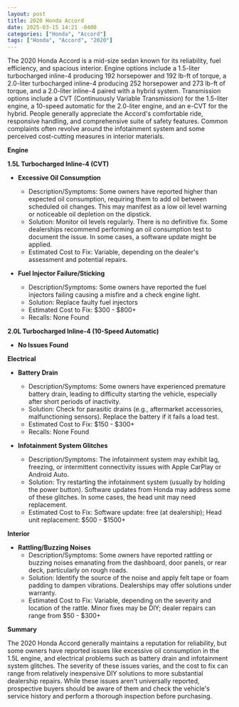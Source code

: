 ```yaml
---
layout: post
title: 2020 Honda Accord
date: 2025-03-15 14:21 -0400
categories: ["Honda", "Accord"]
tags: ["Honda", "Accord", "2020"]
---
```

The 2020 Honda Accord is a mid-size sedan known for its reliability, fuel efficiency, and spacious interior. Engine options include a 1.5-liter turbocharged inline-4 producing 192 horsepower and 192 lb-ft of torque, a 2.0-liter turbocharged inline-4 producing 252 horsepower and 273 lb-ft of torque, and a 2.0-liter inline-4 paired with a hybrid system. Transmission options include a CVT (Continuously Variable Transmission) for the 1.5-liter engine, a 10-speed automatic for the 2.0-liter engine, and an e-CVT for the hybrid. People generally appreciate the Accord's comfortable ride, responsive handling, and comprehensive suite of safety features. Common complaints often revolve around the infotainment system and some perceived cost-cutting measures in interior materials.

**Engine**

**1.5L Turbocharged Inline-4 (CVT)**

*   **Excessive Oil Consumption**
    *   Description/Symptoms: Some owners have reported higher than expected oil consumption, requiring them to add oil between scheduled oil changes. This may manifest as a low oil level warning or noticeable oil depletion on the dipstick.
    *   Solution: Monitor oil levels regularly. There is no definitive fix. Some dealerships recommend performing an oil consumption test to document the issue. In some cases, a software update might be applied.
    *   Estimated Cost to Fix: Variable, depending on the dealer's assessment and potential repairs.

*   **Fuel Injector Failure/Sticking**
    *   Description/Symptoms: Some owners have reported the fuel injectors failing causing a misfire and a check engine light.
    *   Solution: Replace faulty fuel injectors
    *   Estimated Cost to Fix: $300 - $800+
    *   Recalls: None Found

**2.0L Turbocharged Inline-4 (10-Speed Automatic)**

*   **No Issues Found**

**Electrical**

*   **Battery Drain**
    *   Description/Symptoms: Some owners have experienced premature battery drain, leading to difficulty starting the vehicle, especially after short periods of inactivity.
    *   Solution: Check for parasitic drains (e.g., aftermarket accessories, malfunctioning sensors). Replace the battery if it fails a load test.
    *   Estimated Cost to Fix: $150 - $300+
    *   Recalls: None Found

*   **Infotainment System Glitches**
    *   Description/Symptoms: The infotainment system may exhibit lag, freezing, or intermittent connectivity issues with Apple CarPlay or Android Auto.
    *   Solution: Try restarting the infotainment system (usually by holding the power button). Software updates from Honda may address some of these glitches. In some cases, the head unit may need replacement.
    *   Estimated Cost to Fix: Software update: free (at dealership); Head unit replacement: $500 - $1500+

**Interior**

*   **Rattling/Buzzing Noises**
    *   Description/Symptoms: Some owners have reported rattling or buzzing noises emanating from the dashboard, door panels, or rear deck, particularly on rough roads.
    *   Solution: Identify the source of the noise and apply felt tape or foam padding to dampen vibrations. Dealerships may offer solutions under warranty.
    *   Estimated Cost to Fix: Variable, depending on the severity and location of the rattle. Minor fixes may be DIY; dealer repairs can range from $50 - $300+

**Summary**

The 2020 Honda Accord generally maintains a reputation for reliability, but some owners have reported issues like excessive oil consumption in the 1.5L engine, and electrical problems such as battery drain and infotainment system glitches. The severity of these issues varies, and the cost to fix can range from relatively inexpensive DIY solutions to more substantial dealership repairs. While these issues aren't universally reported, prospective buyers should be aware of them and check the vehicle's service history and perform a thorough inspection before purchasing.

